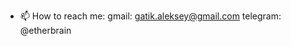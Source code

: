 - 📫 How to reach me:
  gmail: gatik.aleksey@gmail.com
  telegram: @etherbrain

<!---
gatik-aleksey/gatik-aleksey is a ✨ special ✨ repository because its `README.md` (this file) appears on your GitHub profile.
You can click the Preview link to take a look at your changes.
--->
